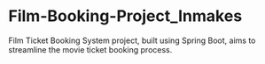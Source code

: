 # Film-Booking-Project_Inmakes
Film Ticket Booking System project, built using Spring Boot, aims to streamline the movie ticket booking process.
